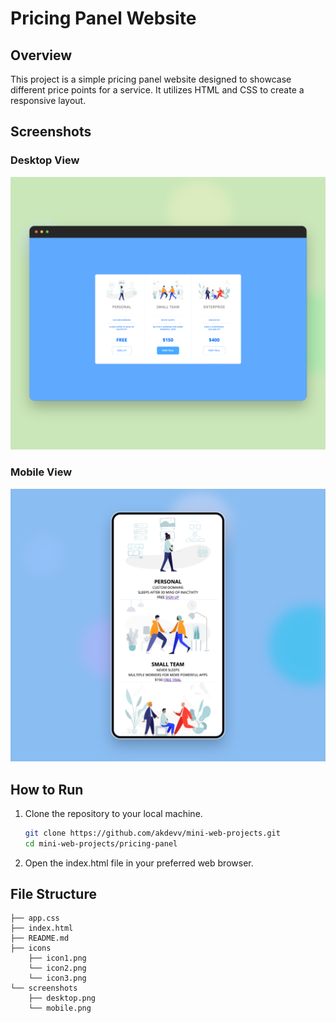 # Pricing Panel Website

## Overview
This project is a simple pricing panel website designed to showcase different price points for a service. It utilizes HTML and CSS to create a responsive layout.

## Screenshots

### Desktop View
![Desktop View](screenshots/desktop.png)

### Mobile View
![Mobile View](screenshots/mobile.png)


## How to Run
1. Clone the repository to your local machine.
   ```bash
   git clone https://github.com/akdevv/mini-web-projects.git
   cd mini-web-projects/pricing-panel
   ```
2. Open the index.html file in your preferred web browser.

## File Structure
```
├── app.css
├── index.html
├── README.md
├── icons
    ├── icon1.png
    └── icon2.png
    └── icon3.png
└── screenshots
    ├── desktop.png
    └── mobile.png
```

